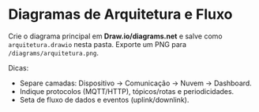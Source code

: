 # Diagramas de Arquitetura e Fluxo

Crie o diagrama principal em **Draw.io/diagrams.net** e salve como `arquitetura.drawio` nesta pasta.
Exporte um PNG para `/diagrams/arquitetura.png`.

Dicas:
- Separe camadas: Dispositivo → Comunicação → Nuvem → Dashboard.
- Indique protocolos (MQTT/HTTP), tópicos/rotas e periodicidades.
- Seta de fluxo de dados e eventos (uplink/downlink).
